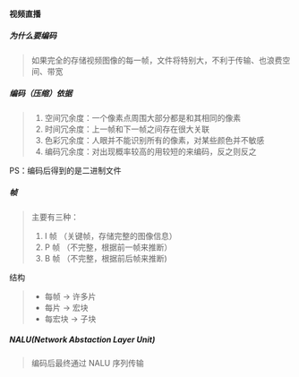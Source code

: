 #### 视频直播

##### 为什么要编码
> 如果完全的存储视频图像的每一帧，文件将特别大，不利于传输、也浪费空间、带宽

##### 编码（压缩）依据
> 1. 空间冗余度：一个像素点周围大部分都是和其相同的像素
> 2. 时间冗余度：上一帧和下一帧之间存在很大关联
> 3. 色彩冗余度：人眼并不能识别所有的像素，对某些颜色并不敏感
> 4. 编码冗余度：对出现概率较高的用较短的来编码，反之则反之

PS：编码后得到的是二进制文件


##### 帧
> 主要有三种：
> 1. I 帧 （关键帧，存储完整的图像信息）
> 2. P 帧 （不完整，根据前一帧来推断）
> 3. B 帧 （不完整，根据前后帧来推断)

结构
> - 每帧 -> 许多片
> - 每片 -> 宏块
> - 每宏块 -> 子块


##### NALU(Network Abstaction Layer Unit)
> 编码后最终通过 NALU 序列传输

